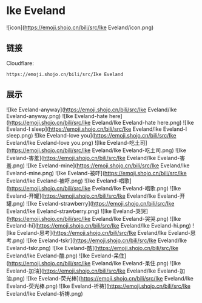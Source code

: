 # Ike Eveland
![icon](https://emoji.shojo.cn/bili/src/Ike Eveland/icon.png)
## 链接
Cloudflare:
```
https://emoji.shojo.cn/bili/src/Ike Eveland
```
## 展示
![Ike Eveland-anyway](https://emoji.shojo.cn/bili/src/Ike Eveland/Ike Eveland-anyway.png)
![Ike Eveland-hate here](https://emoji.shojo.cn/bili/src/Ike Eveland/Ike Eveland-hate here.png)
![Ike Eveland-I sleep](https://emoji.shojo.cn/bili/src/Ike Eveland/Ike Eveland-I sleep.png)
![Ike Eveland-love you](https://emoji.shojo.cn/bili/src/Ike Eveland/Ike Eveland-love you.png)
![Ike Eveland-吃土司](https://emoji.shojo.cn/bili/src/Ike Eveland/Ike Eveland-吃土司.png)
![Ike Eveland-害羞](https://emoji.shojo.cn/bili/src/Ike Eveland/Ike Eveland-害羞.png)
![Ike Eveland-mine](https://emoji.shojo.cn/bili/src/Ike Eveland/Ike Eveland-mine.png)
![Ike Eveland-被吓](https://emoji.shojo.cn/bili/src/Ike Eveland/Ike Eveland-被吓.png)
![Ike Eveland-唱歌](https://emoji.shojo.cn/bili/src/Ike Eveland/Ike Eveland-唱歌.png)
![Ike Eveland-开罐](https://emoji.shojo.cn/bili/src/Ike Eveland/Ike Eveland-开罐.png)
![Ike Eveland-strawberry](https://emoji.shojo.cn/bili/src/Ike Eveland/Ike Eveland-strawberry.png)
![Ike Eveland-哭哭](https://emoji.shojo.cn/bili/src/Ike Eveland/Ike Eveland-哭哭.png)
![Ike Eveland-hi](https://emoji.shojo.cn/bili/src/Ike Eveland/Ike Eveland-hi.png)
![Ike Eveland-思考](https://emoji.shojo.cn/bili/src/Ike Eveland/Ike Eveland-思考.png)
![Ike Eveland-tskr](https://emoji.shojo.cn/bili/src/Ike Eveland/Ike Eveland-tskr.png)
![Ike Eveland-酷](https://emoji.shojo.cn/bili/src/Ike Eveland/Ike Eveland-酷.png)
![Ike Eveland-呆住](https://emoji.shojo.cn/bili/src/Ike Eveland/Ike Eveland-呆住.png)
![Ike Eveland-加油](https://emoji.shojo.cn/bili/src/Ike Eveland/Ike Eveland-加油.png)
![Ike Eveland-荧光棒](https://emoji.shojo.cn/bili/src/Ike Eveland/Ike Eveland-荧光棒.png)
![Ike Eveland-祈祷](https://emoji.shojo.cn/bili/src/Ike Eveland/Ike Eveland-祈祷.png)
